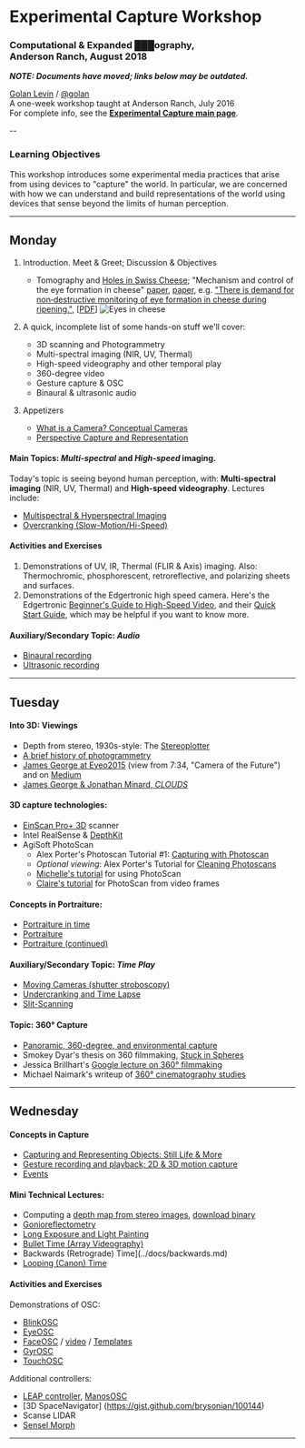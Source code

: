 # Experimental Capture Workshop

### Computational & Expanded ███ography, <br/>Anderson Ranch, August 2018

***NOTE: Documents have moved; links below may be outdated.***

[Golan Levin](http://flong.com) / [@golan](http://twitter.com/golan) <br />
A one-week workshop taught at Anderson Ranch, July 2016<br />
For complete info, see the [**Experimental Capture main page**](../README.md). 

--
### Learning Objectives

This workshop introduces some experimental media practices that arise from using devices to "capture" the world. In particular, we are concerned with how we can understand and build representations of the world using devices that sense beyond the limits of human perception. 

---

## Monday

1. Introduction. Meet & Greet; Discussion & Objectives 
	* Tomography and [Holes in Swiss Cheese](https://www.nytimes.com/2015/05/29/world/europe/switzerland-scientists-find-the-secret-to-the-holes-in-swiss-cheese-hay-dust.html); "Mechanism and control of the eye formation in cheese" [paper](https://scinapse.io/papers/2024396341), [paper](https://link.springer.com/article/10.1007/s13594-012-0105-2), e.g. ["There is demand for non‐destructive monitoring of eye formation in cheese during ripening."](https://onlinelibrary.wiley.com/doi/abs/10.1111/j.1471-0307.2009.00478.x), [[PDF](../docs/pdf/eye-formation-in-cheese.pdf)]
![Eyes in cheese](../docs/images/cheese.gif)
	
1. A quick, incomplete list of some hands-on stuff we'll cover: 
	* 3D scanning and Photogrammetry 
	* Multi-spectral imaging (NIR, UV, Thermal)
	* High-speed videography and other temporal play
	* 360-degree video 
	* Gesture capture & OSC
	* Binaural & ultrasonic audio
	
1. Appetizers
	* [What is a Camera? Conceptual Cameras](../docs/conceptual-cameras.md)
	* [Perspective Capture and Representation](../docs/perspective.md)

#### Main Topics: *Multi-spectral* and *High-speed* imaging.

Today's topic is seeing beyond human perception, with: **Multi-spectral imaging** (NIR, UV, Thermal) and **High-speed videography**. Lectures include:  
* [Multispectral & Hyperspectral Imaging](../docs/hyperspectral.md)
* [Overcranking (Slow-Motion/Hi-Speed)](../docs/overcranking.md)

#### Activities and Exercises

1. Demonstrations of UV, IR, Thermal (FLIR & Axis) imaging. Also: Thermochromic, phosphorescent, retroreflective, and polarizing sheets and surfaces.
1. Demonstrations of the Edgertronic high speed camera. Here's the Edgertronic [Beginner's Guide to High-Speed Video](http://wiki.edgertronic.com/index.php/Beginner's_Guide_to_High_Speed_Video), and their [Quick Start Guide](https://wiki.edgertronic.com/index.php/Quick_start_guide), which may be helpful if you want to know more. 

#### Auxiliary/Secondary Topic: *Audio*

* [Binaural recording](../docs/audio.md)
* [Ultrasonic recording]()

---

## Tuesday

#### Into 3D: Viewings

* Depth from stereo, 1930s-style: The [Stereoplotter](https://en.wikipedia.org/wiki/Stereoplotter)
* [A brief history of photogrammetry](../docs/Photogrammetry-and-3D-scanning.md)
* [James George at Eyeo2015](https://vimeo.com/134973504) (view from 7:34, "Camera of the Future") and on [Medium](https://medium.com/@obviousjim/spatialstorytelling-fa4b6ace3e16)
* [James George & Jonathan Minard, *CLOUDS*](http://cloudsdocumentary.com/)


#### 3D capture technologies: 

* [EinScan Pro+ 3D](https://www.einscan.com/einscan-pro-plus?) scanner
* Intel RealSense & [DepthKit](http://www.depthkit.tv/)
* AgiSoft PhotoScan
	* Alex Porter's Photoscan Tutorial #1: [Capturing with Photoscan](https://vimeo.com/123701711)
	* *Optional viewing*: Alex Porter's Tutorial for [Cleaning Photoscans](https://vimeo.com/123702711)
	* [Michelle's tutorial](https://github.com/golanlevin/ExperimentalCapture/blob/master/students/michelle/tutorial2.md) for using PhotoScan
	* [Claire's tutorial](pdf/photogrammetry_from_video_with_photoscan.pdf) for PhotoScan from video frames
	

#### Concepts in Portraiture: 

* [Portraiture in time](https://github.com/golanlevin/ExperimentalCapture/blob/master/docs/event.md#people)
* [Portraiture](../docs/portraits.md)
* [Portraiture (continued)](../docs/portraits_2.md)

#### Auxiliary/Secondary Topic: *Time Play*

* [Moving Cameras (shutter stroboscopy)](../docs/moving-cameras.md)
* [Undercranking and Time Lapse](../docs/undercranking.md)
* [Slit-Scanning](http://www.flong.com/texts/lists/slit_scan/)

#### Topic: 360° Capture

* [Panoramic, 360-degree, and environmental capture](../docs/environmental-capture.md)
* Smokey Dyar's thesis on 360 filmmaking, [Stuck in Spheres](http://stuckinspheres.com/)
* Jessica Brillhart's [Google lecture on 360° filmmaking](https://www.youtube.com/watch?v=t3xDgONMdlM)
* Michael Naimark's writeup of [360° cinematography studies](https://medium.com/@michaelnaimark/vr-cinematography-studies-for-google-8a2681317b3)


---

## Wednesday

#### Concepts in Capture

* [Capturing and Representing Objects: Still Life & More](../docs/object-references.md)
* [Gesture recording and playback; 2D & 3D motion capture](../docs/gesture.md)
* [Events](../docs/event.md)

#### Mini Technical Lectures:

* Computing a [depth map from stereo images](https://github.com/CreativeInquiry/stereobm_depth_map), [download binary](download/stereobm_depth_map.zip)
* [Gonioreflectometry](../docs/gonioreflectometry.md) 
* [Long Exposure and Light Painting](../docs/longexposure.md)
* [Bullet Time (Array Videography)](../docs/bullettime.md)
* Backwards (Retrograde) Time](../docs/backwards.md)
* [Looping (Canon) Time](../docs/looping.md)


#### Activities and Exercises

Demonstrations of OSC: 

* [BlinkOSC](../code/osc/blinkOSC.zip)
* [EyeOSC](../code/osc/EyeOSC.zip)
* [FaceOSC](../code/osc/FaceOSC.zip) / [video](https://vimeo.com/26098366) / [Templates](https://github.com/CreativeInquiry/FaceOSC-Templates)
* [GyrOSC](../code/osc/gyrOSC.zip)
* [TouchOSC](../code/osc/touchOSC.zip)

Additional controllers: 

* [LEAP controller](https://github.com/nok/leap-motion-processing), [ManosOSC](https://github.com/n1ckfg/ManosOsc)
* [3D SpaceNavigator] (https://gist.github.com/brysonian/100144)
* Scanse LIDAR
* [Sensel Morph](../code/ofxSenselMorph2.zip)




---

<!---

	


---

### Thursday 

1. Mini Lectures
	* 
	* [Slit Scanning](http://www.flong.com/texts/lists/slit_scan/)
	* [Expanded Audio Capture](../docs/audio.md)

-- 

### Beyond


*To be organized on-the-fly, responding to circumstances. A list of activities and lectures we'll draw from throughout the week:*



* [Pixillation and Stop-Frame](../docs/pixillation.md)
* [Backwards (Retrograde) Time](../docs/backwards.md)
* [Looping (Canon) Time](../docs/looping.md)
* *[Portraiture: Capturing People and Movements](../docs/portraits.md)*
* *[Landscape: Capturing Places](../docs/places.md)*

--->
